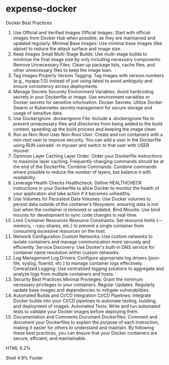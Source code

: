 # expense-docker

Docker Best Practices
1. Use Official and Verified Images
Official Images: Start with official images from Docker Hub when possible, as they are maintained and updated regularly.
Minimal Base Images: Use minimal base images (like alpine) to reduce the attack surface and image size.
2. Keep Images Small
Multi-Stage Builds: Use multi-stage builds to minimize the final image size by only including necessary components.
Remove Unnecessary Files: Clean up package lists, cache files, and other unnecessary files to keep the image lean.
3. Tag Images Properly
Version Tagging: Tag images with version numbers (e.g., myapp:1.0) instead of just using latest to avoid ambiguity and ensure consistency across deployments.
4. Manage Secrets Securely
Environment Variables: Avoid hardcoding secrets in your Dockerfile or image. Use environment variables or Docker secrets for sensitive information.
Docker Secrets: Utilize Docker Swarm or Kubernetes secrets management for secure storage and usage of sensitive data.
5. Use Dockerignore
.dockerignore File: Include a .dockerignore file to prevent unnecessary files and directories from being added to the build context, speeding up the build process and keeping the image clean.
6. Run as Non-Root User
Non-Root User: Create and run containers with a non-root user to improve security. You can add a user in the Dockerfile using RUN useradd -m myuser and switch to that user with USER myuser.
7. Optimize Layer Caching
Layer Order: Order your Dockerfile instructions to maximize layer caching. Frequently changing commands should be at the end of the Dockerfile.
Combine Commands: Combine commands where possible to reduce the number of layers, but balance it with readability.
8. Leverage Health Checks
Healthcheck: Define HEALTHCHECK instructions in your Dockerfile to allow Docker to monitor the health of your application and take action if it becomes unhealthy.
9. Use Volumes for Persistent Data
Volumes: Use Docker volumes to persist data outside of the container’s filesystem, ensuring data is not lost when the container is removed or updated.
Bind Mounts: Use bind mounts for development to sync code changes in real-time.
10. Limit Container Resources
Resource Constraints: Set resource limits (--memory, --cpu-shares, etc.) to prevent a single container from consuming excessive resources on the host.
11. Network Configuration
Custom Networks: Use custom networks to isolate containers and manage communication more securely and efficiently.
Service Discovery: Use Docker's built-in DNS service for container name resolution within custom networks.
12. Log Management
Log Drivers: Configure appropriate log drivers (json-file, syslog, fluentd, etc.) to manage container logs effectively.
Centralized Logging: Use centralized logging solutions to aggregate and analyze logs from multiple containers and hosts.
13. Security Best Practices
Minimal Privileges: Grant the minimum necessary privileges to your containers.
Regular Updates: Regularly update base images and dependencies to mitigate vulnerabilities.
14. Automated Builds and CI/CD Integration
CI/CD Pipelines: Integrate Docker builds into your CI/CD pipelines to automate testing, building, and deployment of images.
Automated Tests: Write and run automated tests to validate your Docker images before deploying them.
15. Documentation and Comments
Document Dockerfiles: Comment and document your Dockerfiles to explain the purpose of each instruction, making it easier for others to understand and maintain.
By following these best practices, you can ensure that your Docker containers are secure, efficient, and maintainable.


 
HTML
6.2%
 
Shell
4.9%
Footer
